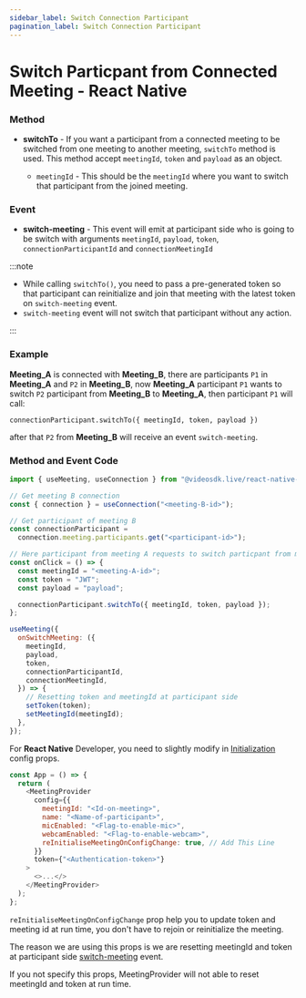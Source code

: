 ```yaml
---
sidebar_label: Switch Connection Participant
pagination_label: Switch Connection Participant
---
```


# Switch Particpant from Connected Meeting - React Native

### Method

- **switchTo** - If you want a participant from a connected meeting to be switched from one meeting to another meeting, `switchTo` method is used.
  This method accept `meetingId`, `token` and `payload` as an object.

  - `meetingId` - This should be the `meetingId` where you want to switch that participant from the joined meeting.

### Event

- **switch-meeting** - This event will emit at participant side who is going to be switch with arguments `meetingId`, `payload`, `token`, `connectionParticipantId` and `connectionMeetingId`

:::note

- While calling `switchTo()`, you need to pass a pre-generated token so that participant can reinitialize and join that meeting with the latest token on `switch-meeting` event.
- `switch-meeting` event will not switch that participant without any action.

:::

### Example

**Meeting_A** is connected with **Meeting_B**, there are participants `P1` in **Meeting_A** and `P2` in **Meeting_B**, now **Meeting_A** participant `P1` wants to switch `P2` participant from **Meeting_B** to **Meeting_A**, then participant `P1` will call:

`connectionParticipant.switchTo({ meetingId, token, payload })`

after that `P2` from **Meeting_B** will receive an event `switch-meeting`.

### **Method and Event Code**

```js
import { useMeeting, useConnection } from "@videosdk.live/react-native-sdk";

// Get meeting B connection
const { connection } = useConnection("<meeting-B-id>");

// Get participant of meeting B
const connectionParticipant =
  connection.meeting.participants.get("<participant-id>");

// Here participant from meeting A requests to switch particpant from meeting B to A
const onClick = () => {
  const meetingId = "<meeting-A-id>";
  const token = "JWT";
  const payload = "payload";

  connectionParticipant.switchTo({ meetingId, token, payload });
};

useMeeting({
  onSwitchMeeting: ({
    meetingId,
    payload,
    token,
    connectionParticipantId,
    connectionMeetingId,
  }) => {
    // Resetting token and meetingId at participant side
    setToken(token);
    setMeetingId(meetingId);
  },
});
```

For **React Native** Developer, you need to slightly modify in [Initialization](/react-native/guide/video-and-audio-calling-api-sdk/features/start-join-meeting#2-initialization) config props.

```js
const App = () => {
  return (
    <MeetingProvider
      config={{
        meetingId: "<Id-on-meeting>",
        name: "<Name-of-participant>",
        micEnabled: "<Flag-to-enable-mic>",
        webcamEnabled: "<Flag-to-enable-webcam>",
        reInitialiseMeetingOnConfigChange: true, // Add This Line
      }}
      token={"<Authentication-token>"}
    >
      <>...</>
    </MeetingProvider>
  );
};
```

`reInitialiseMeetingOnConfigChange` prop help you to update token and meeting id at run time, you don't have to rejoin or reinitialize the meeting.

The reason we are using this props is we are resetting meetingId and token at participant side [switch-meeting](/react-native/guide/video-and-audio-calling-api-sdk/features/connection/switch-connection-participant#event) event.

If you not specify this props, MeetingProvider will not able to reset meetingId and token at run time.
